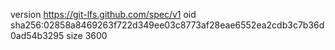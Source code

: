 version https://git-lfs.github.com/spec/v1
oid sha256:02858a8469263f722d349ee03c8773af28eae6552ea2cdb3c7b36d0ad54b3295
size 3600
